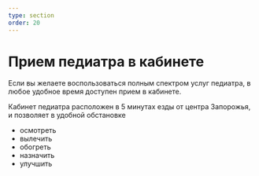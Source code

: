```yaml
---
type: section
order: 20
---
```


# Прием педиатра в кабинете

Если вы желаете воспользоваться полным спектром услуг педиатра, в любое удобное время доступен прием в кабинете.

Кабинет педиатра расположен в 5 минутах езды от центра Запорожья, и позволяет в удобной обстановке
- осмотреть
- вылечить
- обогреть
- назначить
- улучшить
